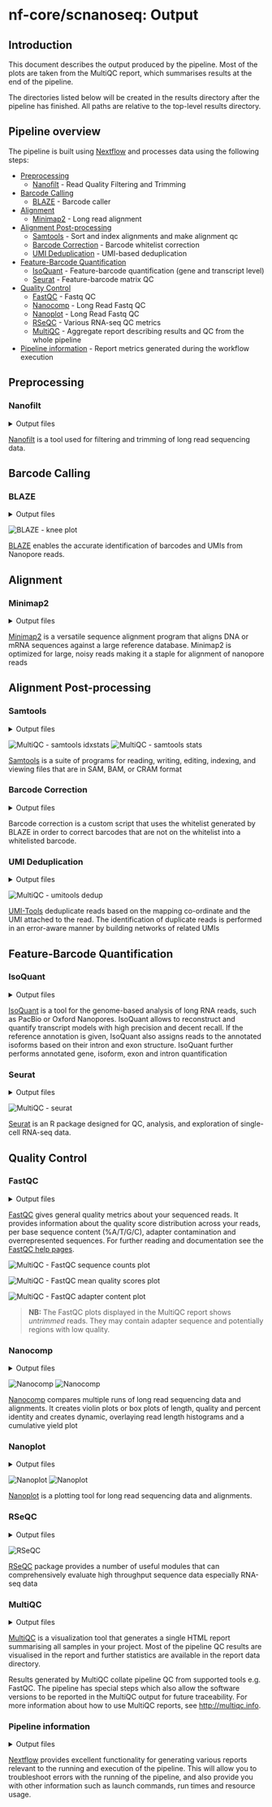 # nf-core/scnanoseq: Output

## Introduction

This document describes the output produced by the pipeline. Most of the plots are taken from the MultiQC report, which summarises results at the end of the pipeline.

The directories listed below will be created in the results directory after the pipeline has finished. All paths are relative to the top-level results directory.

## Pipeline overview

The pipeline is built using [Nextflow](https://www.nextflow.io/) and processes data using the following steps:

- [Preprocessing](#preprocessing)
  - [Nanofilt](#nanofilt) - Read Quality Filtering and Trimming
- [Barcode Calling](#barcode-calling)
  - [BLAZE](#blaze) - Barcode caller
- [Alignment](#alignment)
  - [Minimap2](#minimap2) - Long read alignment
- [Alignment Post-processing](#alignment-post-processing)
  - [Samtools](#samtools) - Sort and index alignments and make alignment qc
  - [Barcode Correction](#barcode-correction) - Barcode whitelist correction
  - [UMI Deduplication](#umi-deduplication) - UMI-based deduplication
- [Feature-Barcode Quantification](#feature-barcode-quantification)
  - [IsoQuant](#isoquant) - Feature-barcode quantification (gene and transcript level)
  - [Seurat](#seurat) - Feature-barcode matrix QC
- [Quality Control](#quality-control)
  - [FastQC](#fastqc) - Fastq QC
  - [Nanocomp](#nanocomp) - Long Read Fastq QC
  - [Nanoplot](#nanoplot) - Long Read Fastq QC
  - [RSeQC](#rseqc) - Various RNA-seq QC metrics
  - [MultiQC](#multiqc) - Aggregate report describing results and QC from the whole pipeline
- [Pipeline information](#pipeline-information) - Report metrics generated during the workflow execution

## Preprocessing
### Nanofilt
<details markdown="1">
<summary>Output files</summary>

- `<sample_identifier>/`
  - `fastq/`
    - `trimmed_nanofilt/`
      - `*_filtered.fastq.gz`: The post-trimmed fastq. By default this will be mostly quality trimmed.

</details>

[Nanofilt](https://github.com/wdecoster/nanocomp) is a tool used for filtering and trimming of long read sequencing data.

## Barcode Calling
### BLAZE
<details markdown="1">
<summary>Output files</summary>

- `<sample_identifier>/`
  - `blaze/`
    - `blaze/*.bc_count.txt` : This is a file containing each barcode and the counts of how many reads support it.
    - `blaze/*.knee_plot.png` : The knee plot detailing the ranking of each barcode.
    - `blaze/*.putative_bc.csv` : This file contains the naively detected barcode for each read.
    - `blaze/*.whitelist.csv` : This is the detected "true" barcodes for the dataset.

</details>

![BLAZE - knee plot](images/blaze.png)

[BLAZE](https://github.com/shimlab/BLAZE) enables the accurate identification of barcodes and UMIs from Nanopore reads.

## Alignment
### Minimap2

<details markdown="1">
<summary>Output files</summary>

- `<sample_identifier>/`
  - `bam/`
    - `original/`
      - `*.sorted.bam` : The mapped and sorted bam.
      - `*.sorted.bam.bai` : The bam index for the mapped and sorted bam.
</details>

[Minimap2](https://github.com/lh3/minimap2) is a versatile sequence alignment program that aligns DNA or mRNA sequences against a large reference database. Minimap2 is optimized for large, noisy reads making it a staple for alignment of nanopore reads

## Alignment Post-processing
### Samtools
<details markdown="1">
<summary>Output files</summary>

- `<sample_identifier>/`
  - `bam/`
    - `mapped_only/`
      - `*.sorted.bam` : The bam contaning only reads that were able to be mapped.
      - `*.sorted.bam.bai` : The bam index for the bam containing only reads that were able to be mapped.
  - `qc/`
    - `samtools/`
      - `minimap/`
        - `*.minimap.flagstat` : The flagstat file for the bam obtained from minimap.
        - `*.minimap.idxstats` : The idxstats file for the bam obtained from minimap.
        - `*.minimap.stats` : The stats file for the bam obtained from minimap.
      - `mapped_only/`
        - `*.mapped_only.flagstat` : The flagstat file for the bam containing only mapped reads.
        - `*.mapped_only.idxstats` : The idxstats file for the bam containing only mapped reads.
        - `*.mapped_only.stats` : The stats file for the bam containing only mapped reads.
      - `corrected/`
        - `*.corrected.flagstat` : The flagstat file for the bam containing corrected barcodes.
        - `*.corrected.idxstats` : The idxstat file for the bam containing corrected barcodes.
        - `*.corrected.stats` : The stat file for the bam containing corrected barcodes.
      - `dedup/`
        - `*.dedup.flagstat` : The flagstat file for the bam containing deduplicated umis.
        - `*.dedup.idxstats` : The idxstats file for the bam containing deduplicated umis.
        - `*.dedup.stats` : The stats file for the bam containing deduplicated umis.
</details>

![MultiQC - samtools idxstats](images/samtools_idxstats.png)
![MultiQC - samtools stats](images/samtools_stats.png)

[Samtools](https://www.htslib.org/) is a suite of programs for reading, writing, editing, indexing, and viewing files that are in SAM, BAM, or CRAM format

### Barcode Correction
<details markdown="1">
<summary>Output files</summary>

- `<sample_identifier>/`
  - `bam/`
    - `corrected/`
      - `*.corrected.bam` : The bam containing corrected barcodes.
      - `*.corected.bam.bai` : The bam index for the bam containing corrected barcodes.

</details>

Barcode correction is a custom script that uses the whitelist generated by BLAZE in order to correct barcodes that are not on the whitelist into a whitelisted barcode.

### UMI Deduplication
<details markdown="1">
<summary>Output files</summary>

- `<sample_identifier>/`
  - `bam/`
    - `dedup/`
      - `*.dedup.bam` : The bam containing corrected barcodes and deduplicated umis.
      - `*.dedup.bam.bai` : The bam index for the bam containing corrected barcodes and deduplicated umis.

</details>

![MultiQC - umitools dedup](images/umitools_dedup.png)

[UMI-Tools](https://umi-tools.readthedocs.io/en/latest/reference/dedup.html) deduplicate reads based on the mapping co-ordinate and the UMI attached to the read. The identification of duplicate reads is performed in an error-aware manner by building networks of related UMIs

## Feature-Barcode Quantification
### IsoQuant
<details markdown="1">
<summary>Output files</summary>

- `<sample_identifier>/`
  - `isoquant/`
    - `*.gene_counts.tsv` : The feature-barcode matrix from gene quantification.
    - `*.transcript_counts.tsv` : The feature-barcode matrix from transcript quantification.

</details>

[IsoQuant](https://github.com/ablab/IsoQuant) is a tool for the genome-based analysis of long RNA reads, such as PacBio or Oxford Nanopores. IsoQuant allows to reconstruct and quantify transcript models with high precision and decent recall. If the reference annotation is given, IsoQuant also assigns reads to the annotated isoforms based on their intron and exon structure. IsoQuant further performs annotated gene, isoform, exon and intron quantification

### Seurat
<details markdown="1">
<summary>Output files</summary>

- `<sample_identifier>/`
  - `qc/`
    - `gene/`
      - `*.csv`: A file containing statistics about the cell-read distribution for genes.
      - `*.png`: A series of qc images to determine the quality of the gene quantification.
    - `transcript/`
      - `*.csv`: A file containing statistics about the cell-read distribution for transcript.
      - `*.png`: A series of qc images to determine the quality of the transcript quantification.
</details>

![MultiQC - seurat](images/seurat.png)

[Seurat](https://satijalab.org/seurat/) is an R package designed for QC, analysis, and exploration of single-cell RNA-seq data.

## Quality Control
### FastQC
<details markdown="1">
<summary>Output files</summary>

- `<sample_identifier>/`
  - `qc/`
    - `fastqc/`
      - `pre_trim/`
        - `*_fastqc.html`: FastQC report containing quality metrics.
        - `*_fastqc.zip`: Zip archive containing the FastQC report, tab-delimited data file and plot images.
      - `post_trim/`
        - `*_fastqc.html`: FastQC report containing quality metrics.
        - `*_fastqc.zip`: Zip archive containing the FastQC report, tab-delimited data file and plot images.
      - `post_extract/`
        - `*_fastqc.html`: FastQC report containing quality metrics.
        - `*_fastqc.zip`: Zip archive containing the FastQC report, tab-delimited data file and plot images.

</details>

[FastQC](http://www.bioinformatics.babraham.ac.uk/projects/fastqc/) gives general quality metrics about your sequenced reads. It provides information about the quality score distribution across your reads, per base sequence content (%A/T/G/C), adapter contamination and overrepresented sequences. For further reading and documentation see the [FastQC help pages](http://www.bioinformatics.babraham.ac.uk/projects/fastqc/Help/).

![MultiQC - FastQC sequence counts plot](images/mqc_fastqc_counts.png)

![MultiQC - FastQC mean quality scores plot](images/mqc_fastqc_quality.png)

![MultiQC - FastQC adapter content plot](images/mqc_fastqc_adapter.png)

> **NB:** The FastQC plots displayed in the MultiQC report shows _untrimmed_ reads. They may contain adapter sequence and potentially regions with low quality.

### Nanocomp

<details markdown="1">
<summary>Output files</summary>

- `batch_qcs/`
  - `nanocomp/`
    - `fastq/` and `bam/`
      - `NanoComp_*.log`: This is the log file detailing the nanocomp run.
      - `NanoComp-report.html` - This is browser-viewable report that contains all the figures in a single location.
      - `*.html`: Nanocomp outputs all the figures in the report as individual files that can be inspected separately.
      - `NanoStats.txt`: This file contains quality control statistics about the dataset.

</details>

![Nanocomp](images/nanocomp_1.png)
![Nanocomp](images/nanocomp_2.png)

[Nanocomp](https://github.com/wdecoster/nanocomp) compares multiple runs of long read sequencing data and alignments. It creates violin plots or box plots of length, quality and percent identity and creates dynamic, overlaying read length histograms and a cumulative yield plot

### Nanoplot
<details markdown="1">
<summary>Output files</summary>

- `<sample_identifier>/`
  - `qc/`
    - `nanoplot/`
      - `pre_trim/` and `post_trim/` and `post_extract`
        - `NanoPlot_*.log`: This is the log file detailing the nanoplot run
        - `NanoPlot-report.html` - This is browser-viewable report that contains all the figures in a single location.
        - `*.html`: Nanoplot outputs all the figures in the report as individual files that can be inspected separately.
        - `NanoStats.txt`: This file contains quality control statistics about the dataset.
        - `NanoStats_post_filtering.txt`: If any filtering metrics are used for nanoplot this will contain the differences. This is produced by default and should contain no differences from `NanoStats.txt` if the process was unmodified

</details>

![Nanoplot](images/nanoplot_1.png)
![Nanoplot](images/nanoplot_2.png)

[Nanoplot](https://github.com/wdecoster/NanoPlot) is a plotting tool for long read sequencing data and alignments.

### RSeQC

<details markdown="1">
<summary>Output files</summary>

- `<sample_identifier>/`
  - `qc/`
    - `rseqc/`
      - `*.read_distribution.txt`: This file contains statisitics noting the type of reads located within the dataset

</details>

![RSeQC](images/rseqc.png)

[RSeQC](https://rseqc.sourceforge.net/) package provides a number of useful modules that can comprehensively evaluate high throughput sequence data especially RNA-seq data

### MultiQC

<details markdown="1">
<summary>Output files</summary>

- `multiqc/`
  - `multiqc_report.html`: a standalone HTML file that can be viewed in your web browser.
  - `multiqc_data/`: directory containing parsed statistics from the different tools used in the pipeline.
  - `multiqc_plots/`: directory containing static images from the report in various formats.

</details>

[MultiQC](http://multiqc.info) is a visualization tool that generates a single HTML report summarising all samples in your project. Most of the pipeline QC results are visualised in the report and further statistics are available in the report data directory.

Results generated by MultiQC collate pipeline QC from supported tools e.g. FastQC. The pipeline has special steps which also allow the software versions to be reported in the MultiQC output for future traceability. For more information about how to use MultiQC reports, see <http://multiqc.info>.

### Pipeline information

<details markdown="1">
<summary>Output files</summary>

- `pipeline_info/`
  - Reports generated by Nextflow: `execution_report.html`, `execution_timeline.html`, `execution_trace.txt` and `pipeline_dag.dot`/`pipeline_dag.svg`.
  - Reports generated by the pipeline: `pipeline_report.html`, `pipeline_report.txt` and `software_versions.yml`. The `pipeline_report*` files will only be present if the `--email` / `--email_on_fail` parameter's are used when running the pipeline.
  - Reformatted samplesheet files used as input to the pipeline: `samplesheet.valid.csv`.

</details>

[Nextflow](https://www.nextflow.io/docs/latest/tracing.html) provides excellent functionality for generating various reports relevant to the running and execution of the pipeline. This will allow you to troubleshoot errors with the running of the pipeline, and also provide you with other information such as launch commands, run times and resource usage.
